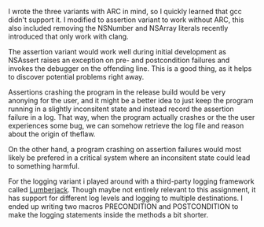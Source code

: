 I wrote the three variants with ARC in mind,
so I quickly learned that gcc didn't support it.
I modified to assertion variant to work without ARC,
this also included removing the NSNumber and NSArray
literals recently introduced that only work with clang.

The assertion variant would work well during initial development
as NSAssert raises an exception on pre- and postcondition failures
and invokes the debugger on the offending line.
This is a good thing,
as it helps to discover potential problems right away.

Assertions crashing the program in the release build
would be very anonying for the user,
and it might be a better idea to just keep the program
running in a slightly inconsitent state
and instead record the assertion failure in a log.
That way, when the program actually crashes
or the the user experiences some bug,
we can somehow retrieve the log file
and reason about the origin of theflaw.

On the other hand,
a program crashing on assertion failures
would most likely be prefered in a critical system
where an inconsitent state could lead to something harmful.

For the logging variant i played around with a third-party logging framework
called [Lumberjack](https://github.com/robbiehanson/CocoaLumberjack).
Though maybe not entirely relevant to this assignment,
it has support for different log levels and logging to multiple destinations.
I ended up writing two macros PRECONDITION and POSTCONDITION
to make the logging statements inside the methods a bit shorter.
